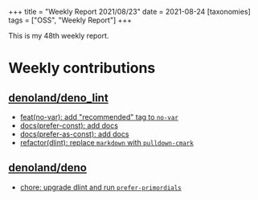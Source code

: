 +++
title = "Weekly Report 2021/08/23"
date = 2021-08-24
[taxonomies]
tags = ["OSS", "Weekly Report"]
+++

This is my 48th weekly report.

<!-- more -->

# Weekly contributions

## [denoland/deno_lint](https://github.com/denoland/deno_lint)

- [feat(no-var): add "recommended" tag to `no-var`](https://github.com/denoland/deno_lint/pull/813)
- [docs(prefer-const): add docs](https://github.com/denoland/deno_lint/pull/812)
- [docs(prefer-as-const): add docs](https://github.com/denoland/deno_lint/pull/811)
- [refactor(dlint): replace `markdown` with `pulldown-cmark`](https://github.com/denoland/deno_lint/pull/810)

## [denoland/deno](https://github.com/denoland/deno)

- [chore: upgrade dlint and run `prefer-primordials`](https://github.com/denoland/deno/pull/11777)
